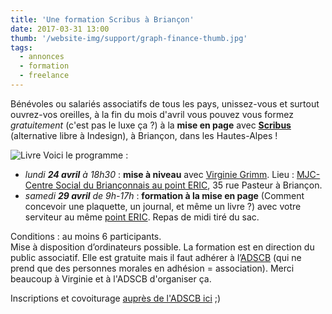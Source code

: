 ```yaml
---
title: 'Une formation Scribus à Briançon'
date: 2017-03-31 13:00
thumb: '/website-img/support/graph-finance-thumb.jpg'
tags:
  - annonces
  - formation
  - freelance
---
```


Bénévoles ou salariés associatifs de tous les pays, unissez-vous et surtout ouvrez-vos oreilles, à la fin du mois d'avril vous pouvez vous formez *gratuitement* (c'est pas le luxe ça ?) à la **mise en page** avec **[Scribus](http://www.scribus.net)** (alternative libre à Indesign), à Briançon, dans les Hautes-Alpes !   

![Livre](/website-img/icon-book.svg) Voici le programme :
- *lundi **24 avril** à 18h30* : **mise à niveau** avec [Virginie Grimm](https://virginiegrimm.com/). Lieu : [MJC-Centre Social du Briançonnais au point ERIC](http://www.openstreetmap.org/?mlat=44.8898&mlon=6.6350#map=14/44.8898/6.6350), 35 rue Pasteur à Briançon.
- *samedi **29 avril** de 9h-17h* : **formation à la mise en page** (Comment concevoir une plaquette, un journal, et même un livre ?) avec votre serviteur au même [point ERIC](http://www.openstreetmap.org/?mlat=44.8898&mlon=6.6350#map=14/44.8898/6.6350). Repas de midi tiré du sac.

Conditions : au moins 6 participants.   
Mise à disposition d’ordinateurs possible.
La formation est en direction du public associatif. Elle est gratuite mais il faut adhérer à l’[ADSCB](https://adscb05.org/) (qui ne prend que des personnes morales en adhésion = association). Merci beaucoup à Virginie et à l'ADSCB d'organiser ça.    

Inscriptions et covoiturage [auprès de l'ADSCB ici](https://docs.google.com/forms/d/e/1FAIpQLSe7sKbe2u6BrWa8aYVP4qZduS8wQTt2eJD71NbjekPoWnxUMg/viewform) ;)
